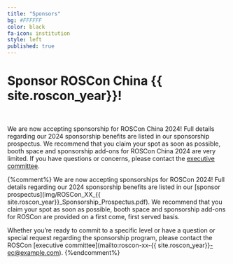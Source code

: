 ```yaml
---
title: "Sponsors"
bg: #FFFFFF
color: black
fa-icon: institution
style: left
published: true
---
```



# Sponsor ROSCon China {{ site.roscon_year}}!

<br>

We are now accepting sponsorship for ROSCon China 2024! Full details regarding our 2024 sponsorship benefits are listed in our sponsorship prospectus. We recommend that you claim your spot as soon as possible, booth space and sponsorship add-ons for ROSCon China 2024 are very limited. If you have questions or concerns, please contact the [executive committee](mailto:roscon@guyuehome.com).

{%comment%}
We are now accepting sponsorships for ROSCon 2024! Full details regarding our 2024 sponsorship benefits are listed in our [sponsor prospectus](img/ROSCon_XX_{{ site.roscon_year}}_Sponsorship_Prospectus.pdf). We recommend that you claim your spot as soon as possible, booth space and sponsorship add-ons for ROSCon are provided on a first come, first served basis. 

Whether you’re ready to commit to a specific level or have a question or special request regarding the sponsorship program, please contact the ROSCon [executive committee](mailto:roscon-xx-{{ site.roscon_year}}-ec@example.com).
{%endcomment%}
